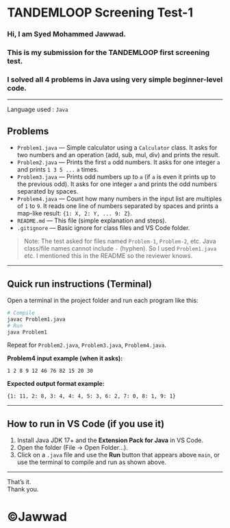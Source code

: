 # TANDEMLOOP Screening Test-1

### Hi, I am **Syed Mohammed Jawwad**.  
### This is my submission for the **TANDEMLOOP first screening test**.  
### I solved all 4 problems in **Java** using very simple beginner-level code.

---
Language used : `Java`

## Problems

- `Problem1.java` — Simple calculator using a `Calculator` class. It asks for two numbers and an operation (add, sub, mul, div) and prints the result.
- `Problem2.java` — Prints the first `a` odd numbers. It asks for one integer `a` and prints `1 3 5 ...` `a` times.
- `Problem3.java` — Prints odd numbers up to `a` (if `a` is even it prints up to the previous odd). It asks for one integer `a` and prints the odd numbers separated by spaces.
- `Problem4.java` — Count how many numbers in the input list are multiples of `1` to `9`. It reads one line of numbers separated by spaces and prints a map-like result: `{1: X, 2: Y, ... 9: Z}`.
- `README.md` — This file (simple explanation and steps).
- `.gitignore` — Basic ignore for class files and VS Code folder.

> Note: The test asked for files named `Problem-1`, `Problem-2`, etc. Java class/file names cannot include `-` (hyphen). So I used `Problem1.java` etc. I mentioned this in the README so the reviewer knows.

---

## Quick run instructions (Terminal)

Open a terminal in the project folder and run each program like this:

```bash
# Compile
javac Problem1.java
# Run
java Problem1
```

Repeat for `Problem2.java`, `Problem3.java`, `Problem4.java`.

**Problem4 input example (when it asks):**

```
1 2 8 9 12 46 76 82 15 20 30
```

**Expected output format example:**

```
{1: 11, 2: 8, 3: 4, 4: 4, 5: 3, 6: 2, 7: 0, 8: 1, 9: 1}
```

---

## How to run in VS Code (if you use it)

1. Install Java JDK 17+ and the **Extension Pack for Java** in VS Code.
2. Open the folder (File → Open Folder...).
3. Click on a `.java` file and use the **Run** button that appears above `main`, or use the terminal to compile and run as shown above.

---

That’s it.  
Thank you.

# ©️Jawwad
